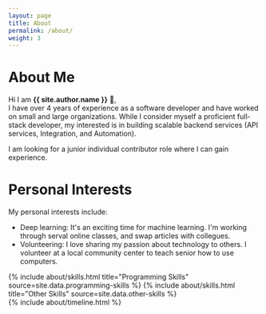 ```yaml
---
layout: page
title: About
permalink: /about/
weight: 3
---
```


# **About Me**

Hi I am **{{ site.author.name }}** :wave:,<br>
I have over 4 years of experience as a software developer and have worked on small and large organizations.
While I consider myself a proficient full-stack developer, my interested is in building scalable backend services (API services, Integration, and Automation).

I am looking for a junior individual contributor role where I can gain experience.

# **Personal Interests**

My personal interests include:
* Deep learning: It's an exciting time for machine learning. I'm working through serval online classes, and swap articles with collegues.
* Volunteering: I love sharing my passion about technology to others. I volunteer at a local community center to teach senior how to use computers.

<div class="row">
{% include about/skills.html title="Programming Skills" source=site.data.programming-skills %}
{% include about/skills.html title="Other Skills" source=site.data.other-skills %}
</div>

<div class="row">
{% include about/timeline.html %}
</div>